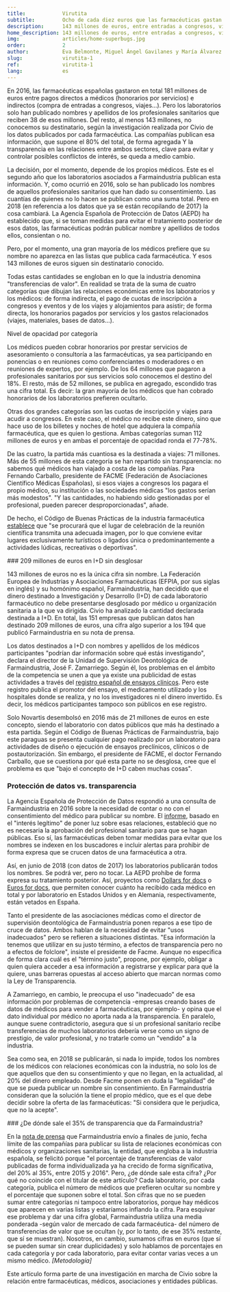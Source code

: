 ```yaml
---
title:            Virutita
subtitle:         Ocho de cada diez euros que las farmacéuticas gastan en médicos son opacos
description:      143 millones de euros, entre entradas a congresos, viajes y honorarios, se publican sin especificar qué medico los recibe
home_description: 143 millones de euros, entre entradas a congresos, viajes y honorarios, se publican sin especificar qué medico los recibe
img:              articles/home-superbugs.jpg
order:            2
author:           Eva Belmonte, Miguel Ángel Gavilanes y María Álvarez del Vayo
slug:             virutita-1
ref:              virutita-1
lang:             es
---
```


<div class="container page-content" markdown="1">
  <div class="page-content-container" markdown="1">
En 2016, las farmacéuticas españolas gastaron en total 181 millones de euros entre pagos directos a médicos (honorarios por servicios) e indirectos (compra de entradas a congresos, viajes...). Pero los laboratorios solo han publicado nombres y apellidos de los profesionales sanitarios que reciben 38 de esos millones. Del resto, al menos 143 millones, no conocemos su destinatario, según la investigación realizada por Civio de los datos publicados por cada farmacéutica. Las compañías publican esa información, que supone el 80% del total, de forma agregada Y la transparencia en las relaciones entre ambos sectores, clave para evitar y controlar posibles conflictos de interés, se queda a medio cambio.

La decisión, por el momento, depende de los propios médicos. Este es el segundo año que los laboratorios asociados a Farmaindustria publican esta información. Y, como ocurrió en 2016, solo se han publicado los nombres de aquellos profesionales sanitarios que han dado su consentimiento. Las cuantías de quienes no lo hacen se publican como una suma total. Pero en 2018 (en referencia a los datos que ya se están recopilando de 2017) la cosa cambiará. La Agencia Española de Protección de Datos (AEPD) ha establecido que, si se toman medidas para evitar el tratamiento posterior de esos datos, las farmacéuticas podrán publicar nombre y apellidos de todos ellos, consientan o no. 

Pero, por el momento, una gran mayoría de los médicos prefiere que su nombre no aparezca en las listas que publica cada farmacéutica. Y esos 143 millones de euros siguen sin destinatario conocido. 

Todas estas cantidades se engloban en lo que la industria denomina "transferencias de valor". En realidad se trata de la suma de cuatro categorías que dibujan las relaciones económicas entre los laboratorios y los médicos: de forma indirecta, el pago de cuotas de inscripción a congresos y eventos y de los viajes y alojamientos para asistir; de forma directa, los honorarios pagados por servicios y los gastos relacionados (viajes, materiales, bases de datos...). 

<div class="graph-container">
  <p class="graph-container-caption">Nivel de opacidad por categoría</p>
  <div id="pharma-categories-amounts" class="iceberg-graph"></div>
</div>

Los médicos pueden cobrar honorarios por prestar servicios de asesoramiento o consultoría a las farmacéuticas, ya sea participando en ponencias o en reuniones como conferenciantes o moderadores o en reuniones de expertos, por ejemplo. De los 64 millones que pagaron a profesionales sanitarios por sus servicios solo conocemos el destino del 18%. El resto, más de 52 millones, se publica en agregado, escondido tras una cifra total. Es decir: la gran mayoría de los médicos que han cobrado honorarios de los laboratorios prefieren ocultarlo. 

Otras dos grandes categorías son las cuotas de inscripción y viajes para acudir a congresos. En este caso, el médico no recibe este dinero, sino que hace uso de los billetes y noches de hotel que adquiera la compañía farmacéutica, que es quien lo gestiona. Ambas categorías suman 112 millones de euros y en ambas el porcentaje de opacidad ronda el 77-78%. 

De las cuatro, la partida más cuantiosa es la destinada a viajes: 71 millones. Más de 55 millones de esta categoría se han repartido sin transparencia: no sabemos qué médicos han viajado a costa de las compañías. Para Fernando Carballo, presidente de FACME (Federación de Asociaciones Científico Médicas Españolas), si esos viajes a congresos los pagara el propio médico, su institución o las sociedades médicas "los gastos serían más modestos". "Y las cantidades, no habiendo sido gestionadas por el profesional, pueden parecer desproporcionadas", añade. 

De hecho, el Código de Buenas Prácticas de la industria farmacéutica [establece](http://www.codigofarmaindustria.org/servlet/sarfi/codigo/codigo.html?idPag=15) que "se procurará que el lugar de celebración de la reunión científica transmita una adecuada imagen, por lo que conviene evitar lugares exclusivamente turísticos o ligados única o predominantemente a actividades lúdicas, recreativas o deportivas".

<div class="panel" markdown="1">
### 209 millones de euros en I+D sin desglosar

143 millones de euros no es la única cifra sin nombre. La Federación Europea de Industrias y Asociaciones Farmacéuticas (EFPIA, por sus siglas en inglés) y su homónimo español, Farmaindustria, han decidido que el dinero destinado a Investigación y Desarrollo (I+D) de cada laboratorio farmacéutico no debe presentarse desglosado por médico u organización sanitaria a la que va dirigida. Civio ha analizado la cantidad declarada destinada a I+D. En total, las 151 empresas que publican datos han destinado 209 millones de euros, una cifra algo superior a los 194 que publicó Farmaindustria en su nota de prensa.

Los datos destinados a I+D con nombres y apellidos de los médicos participantes "podrían dar información sobre qué estás investigando", declara el director de la Unidad de Supervisión Deontológica de Farmaindustria, José F. Zamarriego. Según él, los problemas en el ámbito de la competencia se unen a que ya existe una publicidad de estas actividades a través del [registro español de ensayos clínicos](https://reec.aemps.es/reec/public/web.html). Pero este registro publica el promotor del ensayo, el medicamento utilizado y los hospitales donde se realiza, y no los investigadores ni el dinero invertido. Es decir, los médicos participantes tampoco son públicos en ese registro.

Solo Novartis desembolsó en 2016 más de 21 millones de euros en este concepto, siendo el laboratorio con datos públicos que más ha destinado a esta partida. Según el Código de Buenas Prácticas de Farmaindustria, bajo este paraguas se presenta cualquier pago realizado por un laboratorio para actividades de diseño o ejecución de ensayos preclínicos, clínicos o de postautorización. Sin embargo, el presidente de FACME, el doctor Fernando Carballo, que se cuestiona por qué esta parte no se desglosa, cree que el problema es que "bajo el concepto de I+D caben muchas cosas".
</div>

### Protección de datos vs. transparencia
La Agencia Española de Protección de Datos respondió a una consulta de Farmaindustria en 2016 sobre la necesidad de contar o no con el consentimiento del médico para publicar su nombre. El [informe](https://www.documentcloud.org/documents/3891690-2016-0172-Publicaci-Oo-N-Individualizada-De.html), basado en el "interés legítimo" de poner luz sobre esas relaciones, estableció que no es necesaria la aprobación del profesional sanitario para que se hagan públicas. Eso sí, las farmacéuticas deben tomar medidas para evitar que los nombres se indexen en los buscadores e incluir alertas para prohibir de forma expresa que se crucen datos de una farmacéutica a otra. 

Así, en junio de 2018 (con datos de 2017) los laboratorios publicarán todos los nombres. Se podrá ver, pero no tocar. La AEPD prohíbe de forma expresa su tratamiento posterior. Así, proyectos como [Dollars for docs](https://projects.propublica.org/docdollars/) o [Euros for docs](https://correctiv.org/en/investigations/euros-doctors/), que permiten conocer cuánto ha recibido cada médico en total y por laboratorio en Estados Unidos y en Alemania, respectivamente, están vetados en España.

Tanto el presidente de las asociaciones médicas como el director de supervisión deontológica de Farmaindustria ponen reparos a ese tipo de cruce de datos. Ambos hablan de la necesidad de evitar "usos inadecuados" pero se refieren a situaciones distintas. "Esa información la tenemos que utilizar en su justo término, a efectos de transparencia pero no a efectos de folclore", insiste el presidente de Facme. Aunque no especifica de forma clara cuál es el "término justo", propone, por ejemplo, obligar a quien quiera acceder a esa información a registrarse y explicar para qué la quiere, unas barreras opuestas al acceso abierto que marcan normas como la Ley de Transparencia. 

A Zamarriego, en cambio, le preocupa el uso "inadecuado" de esa información por problemas de competencia -empresas creando bases de datos de médicos para vender a farmacéuticas, por ejemplo- y opina que el dato individual por médico no aporta nada a la transparencia. En paralelo, aunque suene contradictorio, asegura que si un profesional sanitario recibe transferencias de muchos laboratorios debería verse como un signo de prestigio, de valor profesional, y no tratarle como un "vendido" a la industria.

Sea como sea, en 2018 se publicarán, si nada lo impide, todos los nombres de los médicos con relaciones económicas con la industria, no solo los de que aquellos que den su consentimiento y que no llegan, en la actualidad, al 20% del dinero empleado. Desde Facme ponen en duda la "legalidad" de que se pueda publicar un nombre sin consentimiento. En Farmaindustria consideran que la solución la tiene el propio médico, que es el que debe decidir sobre la oferta de las farmacéuticas: "Si considera que le perjudica, que no la acepte".

<div class="panel" markdown="1">
### ¿De dónde sale el 35% de transparencia que da Farmaindustria?

En la [nota de prensa](http://www.farmaindustria.es/web/prensa/notas-de-prensa/2017/06/29/id-formacion-siguen-siendo-las-bases-la-colaboracion-la-industria-farmaceutica-los-profesionales-sanitarios/) que Farmaindustria envío a finales de junio, fecha límite de las compañías para publicar su lista de relaciones económicas con médicos y organizaciones sanitarias, la entidad, que engloba a la industria española, se felicitó porque "el porcentaje de transferencias de valor publicadas de forma individualizada ya ha crecido de forma significativa, del 20% al 35%, entre 2015 y 2016". Pero, ¿de dónde sale esta cifra? ¿Por qué no coincide con el titular de este artículo? Cada laboratorio, por cada categoría, publica el número de médicos que prefieren ocultar su nombre y el porcentaje que suponen sobre el total. Son cifras que no se pueden sumar entre categorías ni tampoco entre laboratorios, porque hay médicos que aparecen en varias listas y estaríamos inflando la cifra. Para esquivar ese problema y dar una cifra global, Farmaindustria utiliza una media ponderada -según valor de mercado de cada farmacéutica- del número de transferencias de valor que se ocultan (y, por lo tanto, de ese 35% restante, que sí se muestran). Nosotros, en cambio, sumamos cifras en euros (que sí se pueden sumar sin crear duplicidades) y solo hablamos de porcentajes en cada categoría y por cada laboratorio, para evitar contar varias veces a un mismo médico. *[Metodología]*  
</div>

<p class="credits" markdown="1">Este artículo forma parte de una investigación en marcha de Civio sobre la relación entre farmacéuticas, médicos, asociaciones y entidades públicas.</p>

</div>
</div>